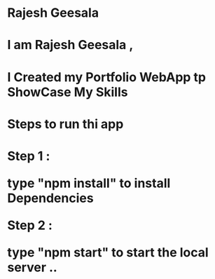 <h1>Rajesh Geesala<h1>
I am Rajesh Geesala , 
<h1>I Created my Portfolio WebApp tp ShowCase My Skills <h1>
<h1>Steps to run thi app<h1>
Step 1 :
   <p>type "npm install"  to install Dependencies </p>
Step 2 : 
 <p>type "npm start" to start the local server ..<p>
